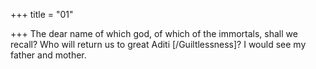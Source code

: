 +++
title = "01"

+++
The dear name of which god, of which of the immortals, shall we recall? Who will return us to great Aditi [/Guiltlessness]? I would see my father  and mother.